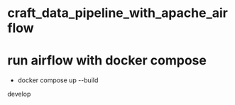 # craft_data_pipeline_with_apache_airflow

# run airflow with docker compose 
- docker compose up --build

develop